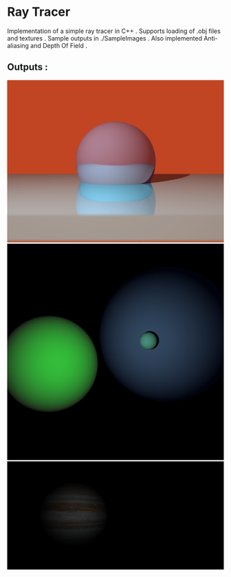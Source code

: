 # Ray Tracer

Implementation of a simple ray tracer in C++ .
Supports loading of .obj files and textures .
Sample outputs in ./SampleImages .
Also implemented Anti-aliasing and Depth Of Field .

## Outputs : 
![](SampleImages/FloorSphere.png)
![](SampleImages/Spheres.png)
![](SampleImages/LitJupiter.png)
